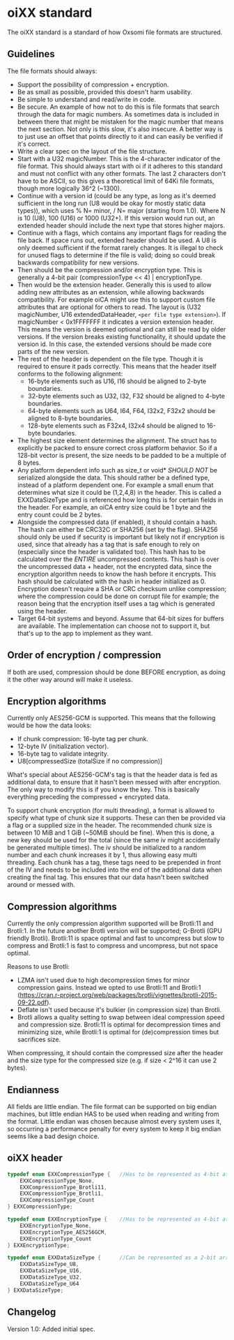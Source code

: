 # oiXX standard

The oiXX standard is a standard of how Oxsomi file formats are structured.

## Guidelines

The file formats should always:

- Support the possibility of compression + encryption.
- Be as small as possible, provided this doesn't harm usability.
- Be simple to understand and read/write in code.
- Be secure. An example of how not to do this is file formats that search through the data for magic numbers. As sometimes data is included in between there that might be mistaken for the magic number that means the next section. Not only is this slow, it's also insecure. A better way is to just use an offset that points directly to it and can easily be verified if it's correct.
- Write a clear spec on the layout of the file structure.
- Start with a U32 magicNumber. This is the 4-character indicator of the file format. This should always start with oi if it adheres to this standard and must not conflict with any other formats. The last 2 characters don't have to be ASCII, so this gives a theoretical limit of 64Ki file formats, though more logically 36^2 (~1300). 
- Continue with a version id (could be any type, as long as it's deemed sufficient in the long run (U8 would be okay for mostly static data types)), which uses % N= minor, / N= major (starting from 1.0). Where N is 10 (U8), 100 (U16) or 1000 (U32+). If this version would run out, an extended header should include the next type that stores higher majors. 
- Continue with a flags, which contains any important flags for reading the file back. If space runs out, extended header should be used. A U8 is only deemed sufficient if the format rarely changes. It is illegal to check for unused flags to determine if the file is valid; doing so could break backwards compatibility for new versions.
- Then should be the compression and/or encryption type. This is generally a 4-bit pair (compressionType << 4) | encryptionType.
- Then would be the extension header. Generally this is used to allow adding new attributes as an extension, while allowing backwards compatibility. For example oiCA might use this to support custom file attributes that are optional for others to read. The layout is (U32 magicNumber, U16 extendedDataHeader, `<per file type extension>`). If magicNumber < 0x1FFFFFFF it indicates a version extension header. This means the version is deemed optional and can still be read by older versions. If the version breaks existing functionality, it should update the version id. In this case, the extended versions should be made core parts of the new version.
- The rest of the header is dependent on the file type. Though it is required to ensure it pads correctly. This means that the header itself conforms to the following alignment:
  - 16-byte elements such as U16, I16 should be aligned to 2-byte boundaries.
  - 32-byte elements such as U32, I32, F32 should be aligned to 4-byte boundaries.
  - 64-byte elements such as U64, I64, F64, I32x2, F32x2 should be aligned to 8-byte boundaries.
  - 128-byte elements such as F32x4, I32x4 should be aligned to 16-byte boundaries.
- The highest size element determines the alignment. The struct has to explicitly be packed to ensure correct cross platform behavior. So if a 128-bit vector is present, the size needs to be padded to be a multiple of 8 bytes.
- Any platform dependent info such as size_t or void* *SHOULD NOT* be serialized alongside the data. This should rather be a defined type, instead of a platform dependent one. For example a small enum that determines what size it could be (1,2,4,8) in the header. This is called a EXXDataSizeType and is referenced how long this is for certain fields in the header. For example, an oiCA entry size could be 1 byte and the entry count could be 2 bytes. 
- Alongside the compressed data (if enabled), it should contain a hash. The hash can either be CRC32C or SHA256 (set by the flag). SHA256 should only be used if security is important but likely not if encryption is used, since that already has a tag that is safe enough to rely on (especially since the header is validated too). This hash has to be calculated over the *ENTIRE* uncompressed contents. This hash is over the uncompressed data + header, not the encrypted data, since the encryption algorithm needs to know the hash before it encrypts. This hash should be calculated with the hash in header initialized as 0. Encryption doesn't require a SHA or CRC checksum unlike compression; where the compression could be done on corrupt file for example; the reason being that the encryption itself uses a tag which is generated using the header.
- Target 64-bit systems and beyond. Assume that 64-bit sizes for buffers are available. The implementation can choose not to support it, but that's up to the app to implement as they want.

## Order of encryption / compression

If both are used, compression should be done BEFORE encryption, as doing it the other way around will make it useless.

## Encryption algorithms

Currently only AES256-GCM is supported. This means that the following would be how the data looks:

- If chunk compression: 16-byte tag per chunk.
- 12-byte IV (initialization vector).
- 16-byte tag to validate integrity.
- U8[compressedSize (totalSize if no compression)]

What's special about AES256-GCM's tag is that the header data is fed as additional data, to ensure that it hasn't been messed with after encryption. The only way to modify this is if you know the key. This is basically everything preceding the compressed + encrypted data.  

To support chunk encryption (for multi threading), a format is allowed to specify what type of chunk size it supports. These can then be provided via a flag or a supplied size in the header. The recommended chunk size is between 10 MiB and 1 GiB (~50MiB should be fine). When this is done, a new key should be used for the total (since the same iv might accidentally be generated multiple times). The iv should be initialized to a random number and each chunk increases it by 1, thus allowing easy multi threading. Each chunk has a tag, these tags need to be prepended in front of the IV and needs to be included into the end of the additional data when creating the final tag. This ensures that our data hasn't been switched around or messed with.

## Compression algorithms

Currently the only compression algorithm supported will be Brotli:11 and Brotli:1. In the future another Brotli version will be supported; G-Brotli (GPU friendly Brotli). Brotli:11 is space optimal and fast to uncompress but slow to compress and Brotli:1 is fast to compress and uncompress, but not space optimal.

Reasons to use Brotli:

- LZMA isn't used due to high decompression times for minor compression gains. Instead we opted to use Brotli:11 and Brotli:1 (https://cran.r-project.org/web/packages/brotli/vignettes/brotli-2015-09-22.pdf).
- Deflate isn't used because it's bulkier (in compression size) than Brotli.
- Brotli allows a quality setting to swap between ideal compression speed and compression size. Brotli:11 is optimal for decompression times and minimizing size, while Brotli:1 is optimal for (de)compression times but sacrifices size.

When compressing, it should contain the compressed size after the header and the size type for the compressed size (e.g. if size < 2^16 it can use 2 bytes).

## Endianness

All fields are little endian. The file format can be supported on big endian machines, but little endian HAS to be used when reading and writing from the format. Little endian was chosen because almost every system uses it, so occurring a performance penalty for every system to keep it big endian seems like a bad design choice.

## oiXX header

```c
typedef enum EXXCompressionType {	//Has to be represented as 4-bit at the least
	EXXCompressionType_None,
	EXXCompressionType_Brotli11,
	EXXCompressionType_Brotli1,
	EXXCompressionType_Count
} EXXCompressionType;

typedef enum EXXEncryptionType {	//Has to be represented as 4-bit at the least
    EXXEncryptionType_None,
    EXXEncryptionType_AES256GCM,
    EXXEncryptionType_Count
} EXXEncryptionType;

typedef enum EXXDataSizeType {		//Can be represented as a 2-bit array or larger
    EXXDataSizeType_U8,
    EXXDataSizeType_U16,
    EXXDataSizeType_U32,
    EXXDataSizeType_U64
} EXXDataSizeType;
```

## Changelog

Version 1.0: Added initial spec.